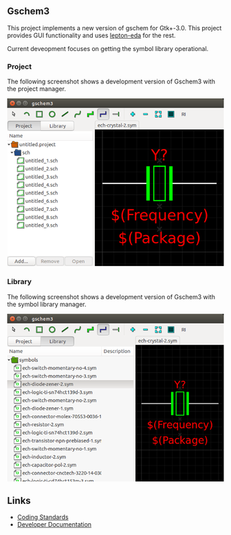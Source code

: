 ## Gschem3

This project implements a new version of gschem for Gtk+-3.0. This
project provides GUI functionality and uses
[lepton-eda](https://github.com/lepton-eda)
for the rest.

Current deveopment focuses on getting the symbol library operational.

### Project

The following screenshot shows a development version of Gschem3 with the project manager.

![Screenshot of Gschem3](gschem3-project.png)

### Library

The following screenshot shows a development version of Gschem3 with the symbol library manager.

![Screenshot of Gschem3 Library Widget](gschem3-library.png)

## Links
- [Coding Standards](coding.md)
- [Developer Documentation](dev/index.html)
